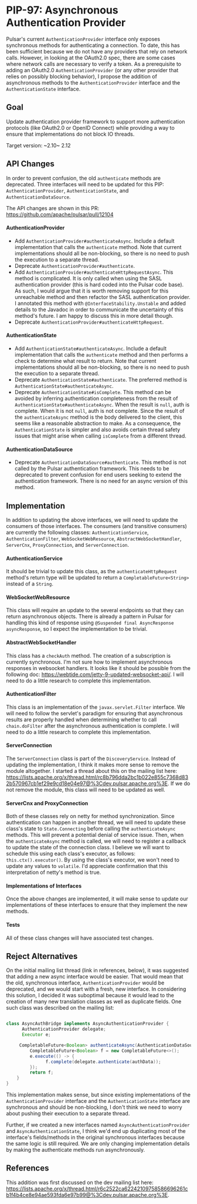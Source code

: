 # PIP-97: Asynchronous Authentication Provider

Pulsar's current `AuthenticationProvider` interface only exposes synchronous methods for authenticating a connection. To date, this has been sufficient because we do not have any providers that rely on network calls. However, in looking at the OAuth2.0 spec, there are some cases where network calls are necessary to verify a token. As a prerequisite to adding an OAuth2.0 `AuthenticationProvider` (or any other provider that relies on possibly blocking behavior), I propose the addition of asynchronous methods to the `AuthenticationProvider` interface and the `AuthenticationState` interface.

## Goal

Update authentication provider framework to support more authentication protocols (like OAuth2.0 or OpenID Connect) while providing a way to ensure that implementations do not block IO threads.

Target version: ~2.10~ 2.12

## API Changes

In order to prevent confusion, the old `authenticate` methods are deprecated. Three interfaces will need to be updated for this PIP: `AuthenticationProvider`, `AuthenticationState`, and `AuthenticationDataSource`.

The API changes are shown in this PR: https://github.com/apache/pulsar/pull/12104

#### AuthenticationProvider

* Add `AuthenticationProvider#authenticateAsync`. Include a default implementation that calls the `authenticate` method. Note that current implementations should all be non-blocking, so there is no need to push the execution to a separate thread.
* Deprecate `AuthenticationProvider#authenticate`.
* Add `AuthenticationProvider#authenticateHttpRequestAsync`. This method is complicated. It is only called when using the SASL authentication provider (this is hard coded into the Pulsar code base). As such, I would argue that it is worth removing support for this unreachable method and then refactor the SASL authentication provider. I annotated this method with `@InterfaceStability.Unstable` and added details to the Javadoc in order to communicate the uncertainty of this method's future. I am happy to discuss this in more detail though.
* Deprecate `AuthenticationProvider#authenticateHttpRequest`.

#### AuthenticationState

* Add `AuthenticationState#authenticateAsync`. Include a default implementation that calls the `authenticate` method and then performs a check to determine what result to return. Note that current implementations should all be non-blocking, so there is no need to push the execution to a separate thread.
* Deprecate `AuthenticationState#authenticate`. The preferred method is `AuthenticationState#authenticateAsync`.
* Deprecate `AuthenticationState#isComplete`. This method can be avoided by inferring authentication completeness from the result of `AuthenticationState#authenticateAsync`. When the result is `null`, auth is complete. When it is not `null`, auth is not complete. Since the result of the `authenticateAsync` method is the body delivered to the client, this seems like a reasonable abstraction to make. As a consequence, the `AuthenticationState` is simpler and also avoids certain thread safety issues that might arise when calling `isComplete` from a different thread.

#### AuthenticationDataSource
* Deprecate `AuthenticationDataSource#authenticate`. This method is not called by the Pulsar authentication framework. This needs to be deprecated to prevent confusion for end users seeking to extend the authentication framework. There is no need for an async version of this method.

## Implementation

In addition to updating the above interfaces, we will need to update the consumers of those interfaces. The consumers (and transitive consumers) are currently the following classes: `AuthenticationService`, `AuthenticationFilter`, `WebSocketWebResource`, `AbstractWebSocketHandler`, `ServerCnx`, `ProxyConnection`, and `ServerConnection`.

#### AuthenticationService
It should be trivial to update this class, as the `authenticateHttpRequest` method's return type will be updated to return a `CompletableFuture<String>` instead of a `String`.

#### WebSocketWebResource
This class will require an update to the several endpoints so that they can return asynchronous objects. There is already a pattern in Pulsar for handling this kind of response using `@Suspended final AsyncResponse asyncResponse`, so I expect the implementation to be trivial.

#### AbstractWebSocketHandler
This class has a `checkAuth` method. The creation of a subscription is currently synchronous. I'm not sure how to implement asynchronous responses in websocket handlers. It looks like it should be possible from the following doc: https://webtide.com/jetty-9-updated-websocket-api/. I will need to do a little research to complete this implementation.

#### AuthenticationFilter
This class is an implementation of the `javax.servlet.Filter` interface. We will need to follow the servlet's paradigm for ensuring that asynchronous results are properly handled when determining whether to call `chain.doFilter` after the asynchronous authentication is complete. I will need to do a little research to complete this implementation.

#### ServerConnection
The `ServerConnection` class is part of the `DiscoveryService`. Instead of updating the implementation, I think it makes more sense to remove the module altogether. I started a thread about this on the mailing list here: https://lists.apache.org/x/thread.html/rc8b796dda2bc1b022e855c7368d832b570967cb1ef29e9cd18e04e97@%3Cdev.pulsar.apache.org%3E. If we do not remove the module, this class will need to be updated as well.

#### ServerCnx and ProxyConnection
Both of these classes rely on netty for method synchronization. Since authentication can happen in another thread, we will need to update these class's state to `State.Connecting` before calling the `authenticateAsync` methods. This will prevent a potential denial of service issue. Then, when the `authenticateAsync` method is called, we will need to register a callback to update the state of the connection class. I believe we will want to schedule this using each class's executor, as follows: `this.ctx().executor()`. By using the class's executor, we won't need to update any values to `volatile`. I'd appreciate confirmation that this interpretation of netty's method is true.

#### Implementations of Interfaces
Once the above changes are implemented, it will make sense to update our implementations of these interfaces to ensure that they implement the new methods.

#### Tests
All of these class changes will have associated test changes.

## Reject Alternatives

On the initial mailing list thread (link in references, below), it was suggested that adding a new async interface would be easier. That would mean that the old, synchronous interface, `AuthenticationProvider` would be deprecated, and we would start with a fresh, new interface. In considering this solution, I decided it was suboptimal because it would lead to the creation of many new translation classes as well as duplicate fields. One such class was described on the mailing list:

```java

class AsyncAuthBridge implements AsyncAuthenticationProvider {
      AuthenticationProvider delegate;
      Executor e;

     CompletableFuture<Boolean> authenticateAsync(AuthenticationDataSource authData) {
         CompletableFuture<Boolean> f = new CompletableFuture<>();
         e.execute(() -> {
               f.complete(delegate.authenticate(authData));
         });
         return f;
    }
}
```

This implementation makes sense, but since existing implementations of the `AuthenticationProvider` interface and the `AuthenticationState` interface are synchronous and should be non-blocking, I don't think we need to worry about pushing their execution to a separate thread.

Further, if we created a new interfaces named `AsyncAuthenticationProvider` and `AsyncAuthenticationState`, I think we'd end up duplicating most of the interface's fields/methods in the original synchronous interfaces because the same logic is still required. We are only changing implementation details by making the authenticate methods run asynchronously.

## References

This addition was first discussed on the dev mailing list here: https://lists.apache.org/x/thread.html/r6c2522ca62242109758586696261cb1f4b4ce8e94ae593fda6e97b99@%3Cdev.pulsar.apache.org%3E.
